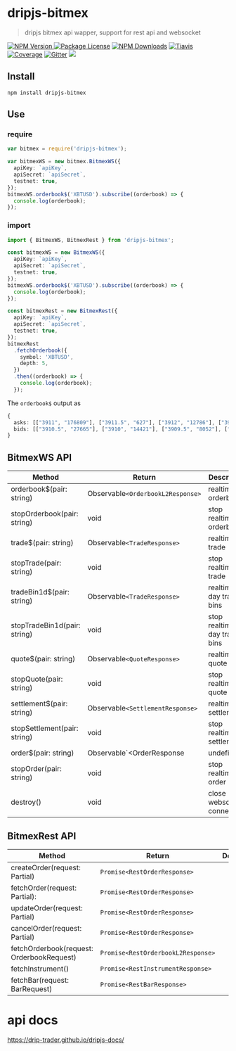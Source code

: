 # dripjs-bitmex

> dripjs bitmex api wapper, support for rest api and websocket

<p>
<a href="https://www.npmjs.com/package/dripjs-bitmex"><img src="https://img.shields.io/npm/v/dripjs-bitmex.svg" alt="NPM Version" />
<a href="https://www.npmjs.com/package/dripjs"><img src="https://img.shields.io/badge/license-GPL_3.0-green.svg" alt="Package License" /></a>
<a href="https://www.npmjs.com/package/dripjs-bitmex"><img src="https://img.shields.io/npm/dm/dripjs-bitmex.svg" alt="NPM Downloads" /></a>
<a href="https://travis-ci.com/zlq4863947/dripjs"><img src="https://travis-ci.com/zlq4863947/dripjs.svg?branch=master&t=5" alt="Tiavis" /></a>
<a href="https://coveralls.io/github/zlq4863947/dripjs?branch=master"><img src="https://coveralls.io/repos/github/zlq4863947/dripjs/badge.svg?branch=master&t=5" alt="Coverage" /></a>
<a href="https://gitter.im/drip-js/community?utm_source=badge&utm_medium=badge&utm_campaign=pr-badge&utm_content=badge"><img src="https://badges.gitter.im/drip-js.svg" alt="Gitter" /></a>
<a href="https://www.paypal.me/zlq4863947"><img src="https://img.shields.io/badge/Donate-PayPal-ff3f59.svg"/></a>
</p>

## Install

```shell
npm install dripjs-bitmex
```

## Use

### require

```typescript
var bitmex = require('dripjs-bitmex');

var bitmexWS = new bitmex.BitmexWS({
  apiKey: `apiKey`,
  apiSecret: `apiSecret`,
  testnet: true,
});
bitmexWS.orderbook$('XBTUSD').subscribe((orderbook) => {
  console.log(orderbook);
});
```

### import

```typescript
import { BitmexWS, BitmexRest } from 'dripjs-bitmex';

const bitmexWS = new BitmexWS({
  apiKey: `apiKey`,
  apiSecret: `apiSecret`,
  testnet: true,
});
bitmexWS.orderbook$('XBTUSD').subscribe((orderbook) => {
  console.log(orderbook);
});

const bitmexRest = new BitmexRest({
  apiKey: `apiKey`,
  apiSecret: `apiSecret`,
  testnet: true,
});
bitmexRest
  .fetchOrderbook({
    symbol: 'XBTUSD',
    depth: 5,
  })
  .then((orderbook) => {
    console.log(orderbook);
  });
```

The `orderbook$` output as

```typescript
{
  asks: [["3911", "176809"], ["3911.5", "627"], ["3912", "12786"], ["3912.5", "393"], ["3913", "2213"], …],
  bids: [["3910.5", "27665"], ["3910", "14421"], ["3909.5", "8052"], ["3909", "1765"], ["3908.5", "2958"], …]
}
```

## BitmexWS API

| Method                       | Return                                | Description                    |
| ---------------------------- | ------------------------------------- | ------------------------------ |
| orderbook\$(pair: string)    | Observable`<OrderbookL2Response>`     | realtime orderbook             |
| stopOrderbook(pair: string)  | void                                  | stop realtime orderbook        |
| trade\$(pair: string)        | Observable`<TradeResponse>`           | realtime trade                 |
| stopTrade(pair: string)      | void                                  | stop realtime trade            |
| tradeBin1d\$(pair: string)   | Observable`<TradeResponse>`           | realtime 1-day trade bins      |
| stopTradeBin1d(pair: string) | void                                  | stop realtime 1-day trade bins |
| quote\$(pair: string)        | Observable`<QuoteResponse>`           | realtime quote                 |
| stopQuote(pair: string)      | void                                  | stop realtime quote            |
| settlement\$(pair: string)   | Observable`<SettlementResponse>`      | realtime settlement            |
| stopSettlement(pair: string) | void                                  | stop realtime settlement       |
| order\$(pair: string)        | Observable`<OrderResponse|undefined>` | realtime order                 |
| stopOrder(pair: string)      | void                                  | stop realtime order            |
| destroy()                    | void                                  | close websocket connection     |

## BitmexRest API

| Method                                           | Return                             | Description |
| ------------------------------------------------ | ---------------------------------- | ----------- |
| createOrder(request: Partial<OrderRequest>)      | `Promise<RestOrderResponse>`       |             |
| fetchOrder(request: Partial<FetchOrderRequest>): | `Promise<RestOrderResponse>`       |             |
| updateOrder(request: Partial<OrderRequest>)      | `Promise<RestOrderResponse>`       |             |
| cancelOrder(request: Partial<OrderRequest>)      | `Promise<RestOrderResponse>`       |             |
| fetchOrderbook(request: OrderbookRequest)        | `Promise<RestOrderbookL2Response>` |             |
| fetchInstrument()                                | `Promise<RestInstrumentResponse>`  |             |
| fetchBar(request: BarRequest)                    | `Promise<RestBarResponse>`         |             |

# api docs

https://drip-trader.github.io/dripjs-docs/
